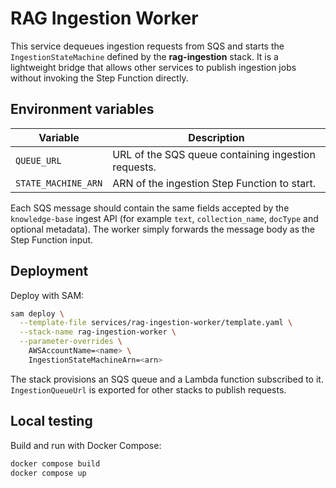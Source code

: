 # RAG Ingestion Worker

This service dequeues ingestion requests from SQS and starts the
`IngestionStateMachine` defined by the **rag-ingestion** stack. It is a
lightweight bridge that allows other services to publish ingestion jobs without
invoking the Step Function directly.

## Environment variables

| Variable | Description |
|----------|-------------|
| `QUEUE_URL` | URL of the SQS queue containing ingestion requests. |
| `STATE_MACHINE_ARN` | ARN of the ingestion Step Function to start. |

Each SQS message should contain the same fields accepted by the
`knowledge-base` ingest API (for example `text`, `collection_name`, `docType`
and optional metadata). The worker simply forwards the message body as the Step
Function input.

## Deployment

Deploy with SAM:

```bash
sam deploy \
  --template-file services/rag-ingestion-worker/template.yaml \
  --stack-name rag-ingestion-worker \
  --parameter-overrides \
    AWSAccountName=<name> \
    IngestionStateMachineArn=<arn>
```

The stack provisions an SQS queue and a Lambda function subscribed to it.
`IngestionQueueUrl` is exported for other stacks to publish requests.

## Local testing

Build and run with Docker Compose:

```bash
docker compose build
docker compose up
```
